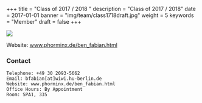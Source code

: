 +++
title = "Class of 2017 / 2018 "
description = "Class of 2017 / 2018"
date = 2017-01-01
banner = "img/team/class1718draft.jpg"
weight = 5
keywords = "Member"
draft = false
+++



![](/blog/img/team/class1718draft.jpg)




Website: www.phorminx.de/ben_fabian.html


###  Contact


	Telephone: +49 30 2093-5662
	Email: bfabian[at]wiwi.hu-berlin.de
	Website: www.phorminx.de/ben_fabian.html
	Office Hours: By Appointment
	Room: SPA1, 335
